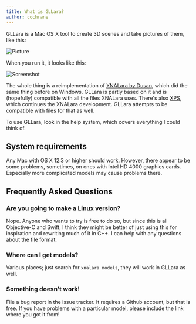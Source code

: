 ```yaml
---
title: What is GLLara?
author: cochrane
---
```


GLLara is a Mac OS X tool to create 3D scenes and take pictures of them, like this:

![Picture]({{site.github.url}}/screenshots/image%2001%20-%20800.jpg)

When you run it, it looks like this:

![Screenshot]({{site.github.url}}/screenshots/Bildschirmfoto%202012-09-27%20um%2019.28.33.jpg)

The whole thing is a reimplementation of [XNALara by Dusan](http://www.tombraiderforums.com/showthread.php?t=147100), which did the same thing before on Windows. GLLara is partly based on it and is (hopefully) compatible with all the files XNALara uses. There's also [XPS](http://xnalara.home-forum.com/), which continues the XNALara development. GLLara attempts to be compatible with files for that as well.

To use GLLara, look in the help system, which covers everything I could think of.

System requirements
-------------------

Any Mac with OS X 12.3 or higher should work. However, there appear to be some problems, sometimes, on ones with Intel HD 4000 graphics cards. Especially more complicated models may cause problems there.

Frequently Asked Questions
--------------------------

### Are you going to make a Linux version?

Nope. Anyone who wants to try is free to do so, but since this is all Objective-C and Swift, I think they might be better of just using this for inspiration and rewriting much of it in C++. I can help with any questions about the file format.

### Where can I get models?

Various places; just search for `xnalara models`, they will work in GLLara as well.

### Something doesn't work!

File a bug report in the issue tracker. It requires a Github account, but that is free. If you have problems with a particular model, please include the link where you got it from!
